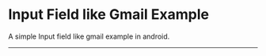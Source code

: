 Input Field like Gmail Example
=============

A simple Input field like gmail example in android.

------

[published url]: https://github.com/gitproject09/inputLikeGmail
[instructor url]: https://github.com/gitproject09

